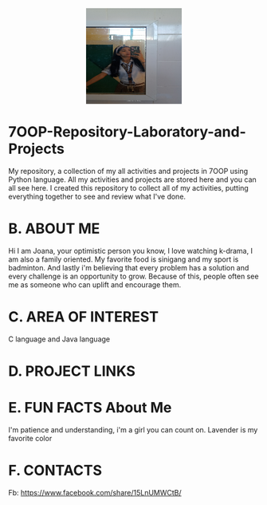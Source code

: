 <div style="text-align: center;">
  <img src="https://raw.githubusercontent.com/jmiclat24-1168-rgb/7OOP-Repository-Laboratory-and-Projects/d62becdc82f2b499582850bb7dafcb393e43b026/Images/IMG20231212105232.jpg" 
       alt="Centered 2x2 Image"
       style="width:2in; height:2in; display:block; margin:auto;">
</div>


# 7OOP-Repository-Laboratory-and-Projects
My repository, a collection of my all activities and projects in 7OOP using Python language. All my activities and projects are stored here and you can all see here. I created this repository to collect all of my activities, putting everything together to see and review what I've done. 
# B. ABOUT ME
Hi I am Joana, your optimistic person you know, I love watching k-drama, I am also a family oriented. My favorite food is sinigang and my sport is badminton. And lastly i'm believing that every problem has a solution and every challenge is an opportunity to grow. Because of this, people often see me as someone who can uplift and encourage them.
# C. AREA OF INTEREST
C language and Java language
# D. PROJECT LINKS
# E. FUN FACTS About Me
I'm patience and understanding, i'm a girl you can count on. Lavender is my favorite color
# F. CONTACTS
Fb: https://www.facebook.com/share/15LnUMWCtB/
